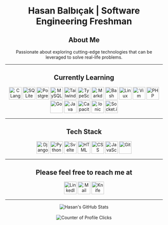 <h1 align="center">Hasan Balbıçak | Software Engineering Freshman</h1>

<h2 align="center">About Me</h2>

<p align="center">Passionate about exploring cutting-edge technologies that can be leveraged to solve real-life problems.</p>

---

<h2 align="center">Currently Learning</h2>

<p align="center">
  
  <img src="https://api.iconify.design/skill-icons/c.svg" alt="C Language" height="40" width="40">
  <img src="https://api.iconify.design/devicon/sqlite.svg" alt="SQLite" height="40" width="40">
  <img src="https://api.iconify.design/logos/postgresql.svg" alt="PostgreSQL" height="40" width="40">   
  <img src="https://api.iconify.design/devicon/mysql-wordmark.svg" alt="MySQL" height="40" width="40">
  <img src="https://api.iconify.design/skill-icons/tailwindcss-dark.svg" alt="Tailwind" height="40" width="40">
  <img src="https://api.iconify.design/skill-icons/typescript.svg" alt="TypeScript" height="40" width="40">
  <img src="https://api.iconify.design/skill-icons/markdown-dark.svg" alt="Markdown" height="40" width="40">
  <img src="https://api.iconify.design/skill-icons/bash-dark.svg" alt="Bash" height="40" width="40">
  <img src="https://api.iconify.design/skill-icons/linux-light.svg" alt="Linux" height="40" width="40">
  <img src="https://api.iconify.design/devicon/vim.svg" alt="Vim" height="40" width="40">
  <img src="https://api.iconify.design/skill-icons/php-dark.svg" alt="PHP" height="40" width="40">
  <img src="https://api.iconify.design/skill-icons/golang.svg" alt="Go" height="40" width="40">
  <img src="https://api.iconify.design/skill-icons/java-dark.svg" alt="Java" height="40" width="40">
  <img src="https://api.iconify.design/devicon/capacitor.svg" alt="Capacitor" height="40" width="40">
  <img src="https://api.iconify.design/logos/ionic-icon.svg" alt="Ionic" height="40" width="40">
  <img src="https://api.iconify.design/logos/socket-io.svg" alt="Socket.io" height="40" width="40">
</p>

---

<h2 align="center">Tech Stack</h2>

<p align="center">
  <img src="https://api.iconify.design/skill-icons/django.svg" alt="Django" height="40" width="40">
  <img src="https://api.iconify.design/skill-icons/python-dark.svg" alt="Python" height="40" width="40">

  <img src="https://api.iconify.design/skill-icons/svelte.svg" alt="Svelte" height="40" width="40">

  <img src="https://api.iconify.design/vscode-icons/file-type-html.svg" alt="HTML" height="40" width="40">
  <img src="https://api.iconify.design/vscode-icons/file-type-css.svg" alt="CSS" height="40" width="40">
  <img src="https://api.iconify.design/skill-icons/javascript.svg" alt="JavaScript" height="40" width="40">
  <img src="https://api.iconify.design/logos/git-icon.svg" alt="Git" height="40" width="40">
</p>

---

<h2 align="center">Please feel free to reach me at</h2>

<p align="center">
  <a href="https://linkedin.com/in/hasanbalbicak" target="_blank"><img src="https://api.iconify.design/skill-icons/linkedin.svg" alt="LinkedIn" height="40" width="40"></a>
  <a href="mailto:hasanhuseyinbalbicak@gmail.com"><img src="https://api.iconify.design/logos/google-gmail.svg" alt="Mail Envelope" height="40" width="auto"></a>  
  <a href="https://hasanbalbicak.me" target="_blank"><img src="https://api.iconify.design/logos/chrome.svg" alt="Knife pierced in a honey pot logo" height="40" width="40"></a>
</p>

---

<div align="center">
  <img src="https://github-readme-stats.vercel.app/api?username=mrhonneynive&count_private=true&show_icons=true&theme=transparent" alt="Hasan's GitHub Stats">
</div>
<br>
<div align="center">
  <img src="https://komarev.com/ghpvc/?username=mrhonneynive" alt="Counter of Profile Clicks">
</div>

<!--
**mrhonneynive/mrhonneynive** is a ✨ _special_ ✨ repository because its `README.md` (this file) appears on your GitHub profile.

Here are some ideas to get you started:

- 🔭 I’m currently working on ...
- 👯 I’m looking to collaborate on ...
- 🤔 I’m looking for help with ...
- 💬 Ask me about ...
- 😄 Pronouns: ...
- ⚡ Fun fact: ...
-->
